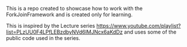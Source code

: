 This is a repo created to showcase how to work with the ForkJoinFramework and is created only for learning.

This is inspired by the Lecture series https://www.youtube.com/playlist?list=PLzUU0F4LPfLEBzdbyNVd6lMJNcx6aKdDz 
and uses some of the public code used in the series.

